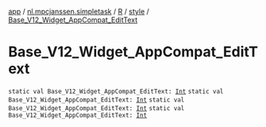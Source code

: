 [app](../../../index.md) / [nl.mpcjanssen.simpletask](../../index.md) / [R](../index.md) / [style](index.md) / [Base_V12_Widget_AppCompat_EditText](.)

# Base_V12_Widget_AppCompat_EditText

`static val Base_V12_Widget_AppCompat_EditText: `[`Int`](https://kotlinlang.org/api/latest/jvm/stdlib/kotlin/-int/index.html)
`static val Base_V12_Widget_AppCompat_EditText: `[`Int`](https://kotlinlang.org/api/latest/jvm/stdlib/kotlin/-int/index.html)
`static val Base_V12_Widget_AppCompat_EditText: `[`Int`](https://kotlinlang.org/api/latest/jvm/stdlib/kotlin/-int/index.html)
`static val Base_V12_Widget_AppCompat_EditText: `[`Int`](https://kotlinlang.org/api/latest/jvm/stdlib/kotlin/-int/index.html)